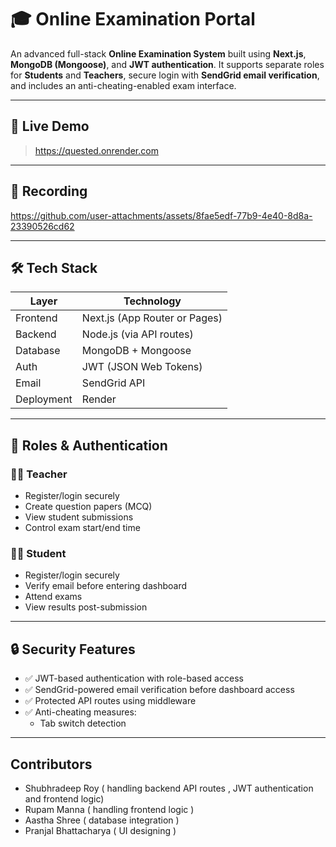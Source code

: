# 🎓 Online Examination Portal

An advanced full-stack **Online Examination System** built using **Next.js**, **MongoDB (Mongoose)**, and **JWT authentication**. It supports separate roles for **Students** and **Teachers**, secure login with **SendGrid email verification**, and includes an anti-cheating-enabled exam interface.

---

## 🚀 Live Demo

> https://quested.onrender.com

---

## 📸 Recording


https://github.com/user-attachments/assets/8fae5edf-77b9-4e40-8d8a-23390526cd62



---

## 🛠️ Tech Stack

| Layer        | Technology                  |
|--------------|------------------------------|
| Frontend     | Next.js (App Router or Pages)|
| Backend      | Node.js (via API routes)     |
| Database     | MongoDB + Mongoose           |
| Auth         | JWT (JSON Web Tokens)        |
| Email        | SendGrid API                 |
| Deployment   |  Render                      |

---

## 👤 Roles & Authentication

### 👨‍🏫 Teacher
- Register/login securely
- Create question papers (MCQ)
- View student submissions
- Control exam start/end time

### 👩‍🎓 Student
- Register/login securely
- Verify email before entering dashboard
- Attend exams
- View results post-submission

---

## 🔒 Security Features

- ✅ JWT-based authentication with role-based access
- ✅ SendGrid-powered email verification before dashboard access
- ✅ Protected API routes using middleware
- ✅ Anti-cheating measures:
  - Tab switch detection
  

---
## Contributors
- Shubhradeep Roy ( handling backend API routes , JWT authentication and frontend logic)
- Rupam Manna ( handling frontend logic )
- Aastha Shree ( database integration )
- Pranjal Bhattacharya ( UI designing )
